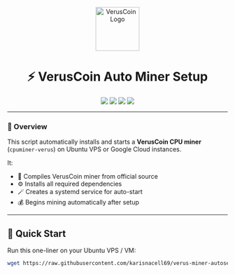 <p align="center">
  <img src="https://verus.io/img/logo.svg" width="100" alt="VerusCoin Logo"/>
</p>

<h1 align="center">⚡ VerusCoin Auto Miner Setup</h1>

<p align="center">
  <a href="https://github.com/karisnacell69/verus-miner-autosetup"><img src="https://img.shields.io/github/repo-size/karisnacell69/verus-miner-autosetup?color=brightgreen&label=Repo%20Size"></a>
  <a href="https://ubuntu.com/"><img src="https://img.shields.io/badge/Ubuntu-20.04%2F22.04-orange?logo=ubuntu"></a>
  <a href="https://luckpool.net/"><img src="https://img.shields.io/badge/Luckpool-Compatible-blue?logo=verus"></a>
  <a href="https://github.com/karisnacell69"><img src="https://img.shields.io/badge/Maintainer-@karisnacell69-lightgrey"></a>
</p>

---

### 🧩 Overview
This script automatically installs and starts a **VerusCoin CPU miner** (`cpuminer-verus`) on Ubuntu VPS or Google Cloud instances.

It:
- 🧠 Compiles VerusCoin miner from official source  
- ⚙️ Installs all required dependencies  
- 🪄 Creates a systemd service for auto-start  
- 💰 Begins mining automatically after setup  

---

## 🚀 Quick Start

Run this one-liner on your Ubuntu VPS / VM:

```bash
wget https://raw.githubusercontent.com/karisnacell69/verus-miner-autosetup/main/verus-autosetup.sh -O verus-autosetup.sh && sudo bash verus-autosetup.sh
